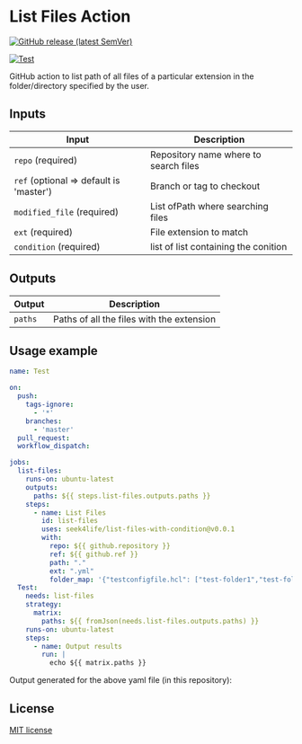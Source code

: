 # List Files Action

<p align="center">

[![GitHub release (latest SemVer)](https://img.shields.io/github/v/release/seek4life/list-files-action?label=latest-release)](https://github.com/github.com-seek4life:seek4life/list-files-with-condition/releases/latest)

[![Test](https://github.com/github.com-seek4life:seek4life/list-files-with-condition/actions/workflows/test.yml/badge.svg)](https://github.com/github.com-seek4life:seek4life/list-files-with-condition/actions/workflows/test.yml)

</p>
GitHub action to list path of all files of a particular extension in the folder/directory
specified by the user.

## Inputs
| Input                                    | Description                           |
|------------------------------------------|---------------------------------------|
| `repo` (required)                        | Repository name where to search files |
| `ref`  (optional => default is 'master') | Branch or tag to checkout             |
| `modified_file` (required)               | List ofPath where searching files     |
| `ext`  (required)                        | File extension to match               |
| `condition`  (required)                 | list of list containing the conition  |

## Outputs

| Output       | Description                               |
|--------------|-------------------------------------------|
| `paths`      | Paths of all the files with the extension |

## Usage example

```yaml
name: Test

on:
  push:
    tags-ignore:
      - '*'
    branches:
      - 'master'
  pull_request:
  workflow_dispatch:

jobs:
  list-files:
    runs-on: ubuntu-latest
    outputs:
      paths: ${{ steps.list-files.outputs.paths }}
    steps:
      - name: List Files
        id: list-files
        uses: seek4life/list-files-with-condition@v0.0.1
        with:
          repo: ${{ github.repository }}
          ref: ${{ github.ref }}
          path: "."
          ext: ".yml"
          folder_map: '{"testconfigfile.hcl": ["test-folder1","test-folder2"]}'
  Test:
    needs: list-files
    strategy:
      matrix:
        paths: ${{ fromJson(needs.list-files.outputs.paths) }}
    runs-on: ubuntu-latest
    steps:
      - name: Output results
        run: |
          echo ${{ matrix.paths }}
```
Output generated for the above yaml file (in this repository):


## License
[MIT license]

[MIT license]: LICENSE